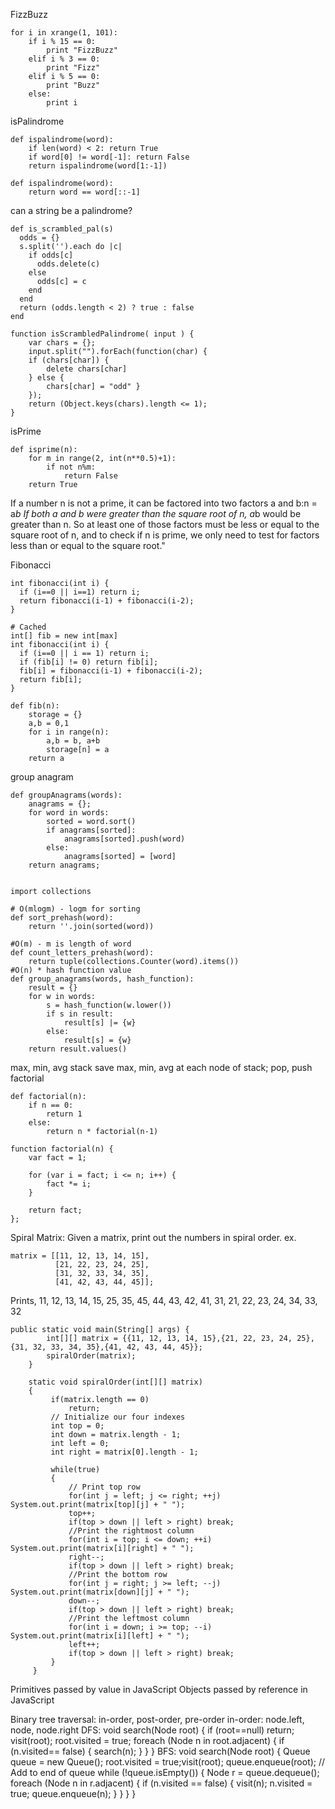 FizzBuzz

```
for i in xrange(1, 101):
    if i % 15 == 0:
        print "FizzBuzz"
    elif i % 3 == 0:
        print "Fizz"
    elif i % 5 == 0:
        print "Buzz"
    else:
        print i
```

isPalindrome

```
def ispalindrome(word):
    if len(word) < 2: return True
    if word[0] != word[-1]: return False
    return ispalindrome(word[1:-1])

def ispalindrome(word):
    return word == word[::-1]
```

can a string be a palindrome?

```
def is_scrambled_pal(s)
  odds = {}
  s.split('').each do |c|
    if odds[c]
      odds.delete(c)
    else
      odds[c] = c
    end
  end
  return (odds.length < 2) ? true : false
end

function isScrambledPalindrome( input ) {
    var chars = {};
    input.split("").forEach(function(char) {
    if (chars[char]) {
        delete chars[char]
    } else {
        chars[char] = "odd" }
    });
    return (Object.keys(chars).length <= 1);
}
```

isPrime

```
def isprime(n):
    for m in range(2, int(n**0.5)+1):
        if not n%m:
            return False
    return True
```

If a number n is not a prime, it can be factored into two factors a and b:n = a*b
If both a and b were greater than the square root of n, a*b would be greater than n. So at least one of those factors must be less or equal to the square root of n, and to check if n is prime, we only need to test for factors less than or equal to the square root."

Fibonacci

```
int fibonacci(int i) {
  if (i==0 || i==1) return i;
  return fibonacci(i-1) + fibonacci(i-2);
}

# Cached
int[] fib = new int[max]
int fibonacci(int i) {
  if (i==0 || i == 1) return i;
  if (fib[i] != 0) return fib[i];
  fib[i] = fibonacci(i-1) + fibonacci(i-2);
  return fib[i];
}

def fib(n):
    storage = {}
    a,b = 0,1
    for i in range(n):
        a,b = b, a+b
        storage[n] = a
    return a
```

group anagram

```
def groupAnagrams(words):
    anagrams = {};
    for word in words:
        sorted = word.sort()
        if anagrams[sorted]:
            anagrams[sorted].push(word)
        else:
            anagrams[sorted] = [word]
    return anagrams;


import collections

# O(mlogm) - logm for sorting
def sort_prehash(word):
    return ''.join(sorted(word))

#O(m) - m is length of word
def count_letters_prehash(word):
    return tuple(collections.Counter(word).items())
#O(n) * hash function value
def group_anagrams(words, hash_function):
    result = {}
    for w in words:
        s = hash_function(w.lower())
        if s in result:
            result[s] |= {w}
        else:
            result[s] = {w}
    return result.values()
```

max, min, avg stack	save max, min, avg at each node of stack; pop, push
factorial

```
def factorial(n):
    if n == 0:
        return 1
    else:
        return n * factorial(n-1)

function factorial(n) {
    var fact = 1;

    for (var i = fact; i <= n; i++) {
        fact *= i;
    }

    return fact;
};
```

Spiral Matrix: Given a matrix, print out the numbers in spiral order.
ex.

```
matrix = [[11, 12, 13, 14, 15],
          [21, 22, 23, 24, 25],
          [31, 32, 33, 34, 35],
          [41, 42, 43, 44, 45]];
```
Prints, 11, 12, 13, 14, 15, 25, 35, 45, 44, 43, 42, 41, 31, 21, 22, 23, 24, 34, 33, 32

```
public static void main(String[] args) {
		int[][] matrix = {{11, 12, 13, 14, 15},{21, 22, 23, 24, 25},{31, 32, 33, 34, 35},{41, 42, 43, 44, 45}};
		spiralOrder(matrix);
	}

	static void spiralOrder(int[][] matrix)
	{
	     if(matrix.length == 0)
	         return;
	     // Initialize our four indexes
	     int top = 0;
	     int down = matrix.length - 1;
	     int left = 0;
	     int right = matrix[0].length - 1;

	     while(true)
	     {
	         // Print top row
	         for(int j = left; j <= right; ++j) System.out.print(matrix[top][j] + " ");
	         top++;
	         if(top > down || left > right) break;
	         //Print the rightmost column
	         for(int i = top; i <= down; ++i) System.out.print(matrix[i][right] + " ");
	         right--;
	         if(top > down || left > right) break;
	         //Print the bottom row
	         for(int j = right; j >= left; --j) System.out.print(matrix[down][j] + " ");
	         down--;
	         if(top > down || left > right) break;
	         //Print the leftmost column
	         for(int i = down; i >= top; --i) System.out.print(matrix[i][left] + " ");
	         left++;
	         if(top > down || left > right) break;
	     }
	 }
```



Primitives passed by value in JavaScript
Objects passed by reference in JavaScript


Binary tree traversal: in-order, post-order, pre-order
in-order:
node.left, node, node.right
DFS:
void search(Node root) {
  if (root==null) return;
  visit(root);
  root.visited = true;
  foreach (Node n in root.adjacent) {
    if (n.visited== false) {
    search(n);
    }
  }
}
BFS:
void search(Node root) {
  Queue queue = new Queue();
  root.visited = true;visit(root);
  queue.enqueue(root); // Add to end of queue
  while (!queue.isEmpty()) {
    Node r = queue.dequeue();
    foreach (Node n in r.adjacent) {
      if (n.visited == false) {
        visit(n);
        n.visited = true;
        queue.enqueue(n);
      }
    }
  }
}
